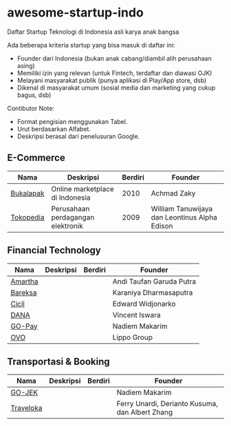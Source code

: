 # awesome-startup-indo
Daftar Startup Teknologi di Indonesia asli karya anak bangsa

Ada beberapa kriteria startup yang bisa masuk di daftar ini:
+ Founder dari Indonesia (bukan anak cabang/diambil alih perusahaan asing)
+ Memiliki izin yang relevan (untuk Fintech, terdaftar dan diawasi OJK)
+ Melayani masyarakat publik (punya aplikasi di Play/App store, dsb)
+ Dikenal di masyarakat umum (sosial media dan marketing yang cukup bagus, dsb)

Contibutor Note:
+ Format pengisian menggunakan Tabel.
+ Urut berdasarkan Alfabet. 
+ Deskripsi berasal dari penelusuran Google.


## E-Commerce

|Nama|Deskripsi|Berdiri|Founder|
|---|---|---|---|
|[Bukalapak](https://bukalapak.com/)|Online marketplace di Indonesia|2010|Achmad Zaky|
|[Tokopedia](https://tokopedia.com/)|Perusahaan perdagangan elektronik|2009|William Tanuwijaya dan Leontinus Alpha Edison|

## Financial Technology

|Nama|Deskripsi|Berdiri|Founder|
|---|---|---|---|
|[Amartha](https://amartha.com/)|||Andi Taufan Garuda Putra|
|[Bareksa](https://bareksa.com/)|||Karaniya Dharmasaputra|
|[Cicil](https://cicil.co.id/)|||Edward Widjonarko|
|[DANA](https://dana.id/)|||Vincent Iswara|
|[GO-Pay](https://gojek.com/gopay/)|||Nadiem Makarim|
|[OVO](https://ovo.id/)|||Lippo Group|


## Transportasi & Booking

|Nama|Deskripsi|Berdiri|Founder|
|---|---|---|---|
|[GO-JEK](https://gojek.com/)|||Nadiem Makarim|
|[Traveloka](https://traveloka.com/)|||Ferry Unardi, Derianto Kusuma, dan Albert Zhang|
